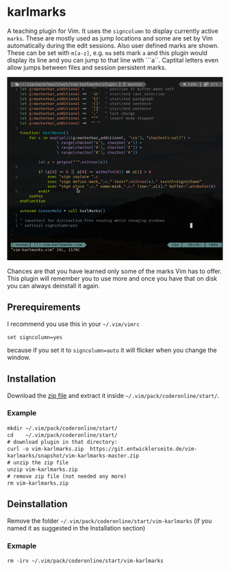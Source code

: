 # karlmarks

A teaching plugin for Vim. It uses the `signcolumn` to display currently active
`marks`. These are mostly used as jump locations and some are set by Vim
automatically during the edit sessions. Also user defined marks are shown.
These can be set with `m[a-z]`, e.g. `ma` sets mark `a` and this plugin would
display its line and you can jump to that line with ```a``. Captital letters
even allow jumps between files and session persistent marks.

![screencast](screencast.gif)

Chances are that you have learned only some of the marks Vim has to offer. This
plugin will remember you to use more and once you have that on disk you can
always deinstall it again.




## Prerequirements

I recommend you use this in your `~/.vim/vimrc`

    set signcolumn=yes

because if you set it to `signcolumn=auto` it will flicker when you change
the window.


## Installation

Download the [zip file](https://git.entwicklerseite.de/vim-karlmarks/snapshot/vim-karlmarks-master.zip)
and extract it inside `~/.vim/pack/coderonline/start/`.

### Example

    mkdir ~/.vim/pack/coderonline/start/
    cd    ~/.vim/pack/coderonline/start/
    # download plugin in that directory:
    curl -o vim-karlmarks.zip  https://git.entwicklerseite.de/vim-karlmarks/snapshot/vim-karlmarks-master.zip
    # unzip the zip file
    unzip vim-karlmarks.zip
    # remove zip file (not needed any more)
    rm vim-karlmarks.zip


## Deinstallation

Remove the folder `~/.vim/pack/coderonline/start/vim-karlmarks` (if you named
it as suggested in the Installation section)

### Exmaple
    rm -irv ~/.vim/pack/coderonline/start/vim-karlmarks

